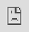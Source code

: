 ```yaml
---
title: Phoenix Wallet Backup - iCloud vs Seed Phrase – What You Need to Know
post_status: publish
post_excerpt: I explain how the iCloud backup works and discuss the differences to the seed phrase backup in Phoenix wallet.
featured_image: /_images/PhoenixWalletBackupiCloudvsSeedPhraseWhatYouNeedtoKnow.jpg
taxonomy:
 category:
  - wallets
  - self-custody
  - lightning-network
---
```


<iframe src="https://player.vimeo.com/video/1021727106?badge=0&amp;autopause=0&amp;player_id=0&amp;app_id=58479" frameborder="0" allow="autoplay; fullscreen; picture-in-picture; clipboard-write; encrypted-media" style="position:absolute;top:0;left:0;width:100%;height:100%;" title="Phoenix Wallet Backup: iCloud vs. Seed Phrase – What You Need to Know"></iframe>

<div style="margin-bottom:30px;"></div>

## Excerpt

I explain how the iCloud backup in the Phoenix wallet works and discuss the differences to the 12-word seed phrase backup. Watch now to ensure the security of your Bitcoin Lightning funds!

## Transcript

The iCloud backup in the Phoenix wallet stores the history of your payments (and your recovery seed), so it's not really necessary if you feel that storing the payment history on the device itself is enough for you. The difference is, if you use the iCloud backup and you then are changing your device because your old phone died down or whatever and you want to reinstall the Phoenix wallet on a new phone, you will only need the 12-word backup, nothing else. But if you want to see all the historic payments you did, then you will need the iCloud backup. It basically synchronizes the history of all your payments and you will see it again on the new phone. That’s why you might want to do or not to do the iCloud backup, but it's not necessary for the functioning of the Phoenix wallet or even for the security of your funds. The most important thing is the 12-word seed backup that you have to write down on a sheet of paper or maybe on a steel plate and keep it very, very secure, because it will always give you access to your bitcoin or Lightning satoshis in that case.